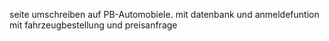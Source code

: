 seite umschreiben auf PB-Automobiele. mit datenbank und anmeldefuntion mit fahrzeugbestellung und preisanfrage
